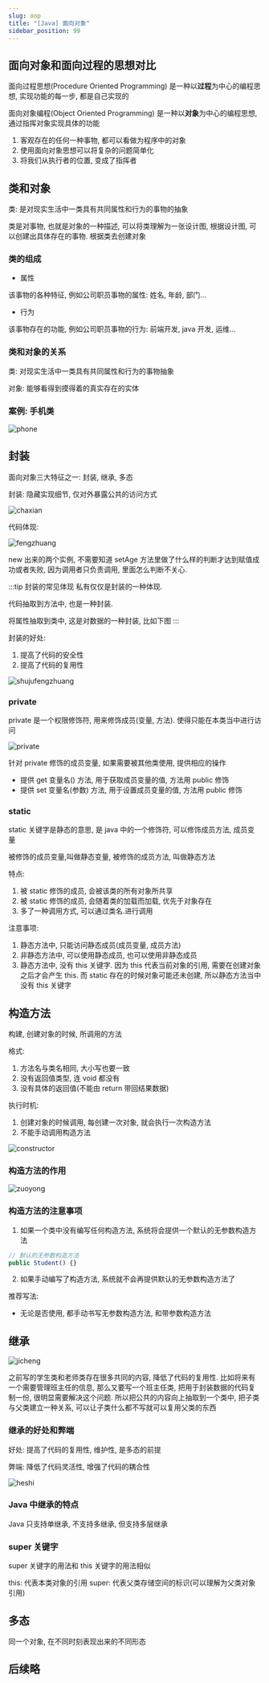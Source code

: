 ```yaml
---
slug: oop
title: "[Java] 面向对象"
sidebar_position: 99
---
```


## 面向对象和面向过程的思想对比

面向过程思想(Procedure Oriented Programming) 是一种以**过程**为中心的编程思想, 实现功能的每一步, 都是自己实现的

面向对象编程(Object Oriented Programming) 是一种以**对象**为中心的编程思想, 通过指挥对象实现具体的功能

1. 客观存在的任何一种事物, 都可以看做为程序中的对象
2. 使用面向对象思想可以将复杂的问题简单化
3. 将我们从执行者的位置, 变成了指挥者

## 类和对象

类: 是对现实生活中一类具有共同属性和行为的事物的抽象

类是对事物, 也就是对象的一种描述, 可以将类理解为一张设计图, 根据设计图, 可以创建出具体存在的事物. 根据类去创建对象

### 类的组成

- 属性

该事物的各种特征, 例如公司职员事物的属性: 姓名, 年龄, 部门...

- 行为

该事物存在的功能, 例如公司职员事物的行为: 前端开发, java 开发, 运维...

### 类和对象的关系

类: 对现实生活中一类具有共同属性和行为的事物抽象

对象: 能够看得到摸得着的真实存在的实体

### 案例: 手机类

![phone](assets/phone.jpg)

## 封装

面向对象三大特征之一: 封装, 继承, 多态

封装: 隐藏实现细节, 仅对外暴露公共的访问方式

![chaxian](assets/chaxian.jpg)

代码体现:

![fengzhuang](assets/fengzhuang.jpg)

new 出来的两个实例, 不需要知道 setAge 方法里做了什么样的判断才达到赋值成功或者失败, 因为调用者只负责调用, 里面怎么判断不关心.

:::tip 封装的常见体现
私有仅仅是封装的一种体现.

代码抽取到方法中, 也是一种封装.

将属性抽取到类中, 这是对数据的一种封装, 比如下图
:::

封装的好处:

1. 提高了代码的安全性
2. 提高了代码的复用性

![shujufengzhuang](assets/shujufengzhuang.jpg)

### private

private 是一个权限修饰符, 用来修饰成员(变量, 方法). 使得只能在本类当中进行访问

![private](assets/private.jpg)

针对 private 修饰的成员变量, 如果需要被其他类使用, 提供相应的操作

- 提供 get 变量名() 方法, 用于获取成员变量的值, 方法用 public 修饰
- 提供 set 变量名(参数) 方法, 用于设置成员变量的值, 方法用 public 修饰

### static

static 关键字是静态的意思, 是 java 中的一个修饰符, 可以修饰成员方法, 成员变量

被修饰的成员变量,叫做静态变量, 被修饰的成员方法, 叫做静态方法

特点:

1. 被 static 修饰的成员, 会被该类的所有对象所共享
2. 被 static 修饰的成员, 会随着类的加载而加载, 优先于对象存在
3. 多了一种调用方式, 可以通过类名.进行调用

注意事项:

1. 静态方法中, 只能访问静态成员(成员变量, 成员方法)
2. 非静态方法中, 可以使用静态成员, 也可以使用非静态成员
3. 静态方法中, 没有 this 关键字. 因为 this 代表当前对象的引用, 需要在创建对象之后才会产生 this. 而 static 存在的时候对象可能还未创建, 所以静态方法当中没有 this 关键字

## 构造方法

构建, 创建对象的时候, 所调用的方法

格式:

1. 方法名与类名相同, 大小写也要一致
2. 没有返回值类型, 连 void 都没有
3. 没有具体的返回值(不能由 return 带回结果数据)

执行时机:

1. 创建对象的时候调用, 每创建一次对象, 就会执行一次构造方法
2. 不能手动调用构造方法

![constructor](assets/constructor.jpg)

### 构造方法的作用

![zuoyong](assets/zuoyong.jpg)

### 构造方法的注意事项

1. 如果一个类中没有编写任何构造方法, 系统将会提供一个默认的无参数构造方法

```js
// 默认的无参数构造方法
public Student() {}
```

2. 如果手动编写了构造方法, 系统就不会再提供默认的无参数构造方法了

推荐写法:

- 无论是否使用, 都手动书写无参数构造方法, 和带参数构造方法

## 继承

![jicheng](assets/jicheng.jpg)

之前写的学生类和老师类存在很多共同的内容, 降低了代码的复用性. 比如将来有一个需要管理班主任的信息, 那么又要写一个班主任类, 把用于封装数据的代码复制一份, 很明显需要解决这个问题. 所以把公共的内容向上抽取到一个类中, 把子类与父类建立一种关系, 可以让子类什么都不写就可以复用父类的东西

### 继承的好处和弊端

好处: 提高了代码的复用性, 维护性, 是多态的前提

弊端: 降低了代码灵活性, 增强了代码的耦合性

![heshi](assets/heshi.jpg)

### Java 中继承的特点

Java 只支持单继承, 不支持多继承, 但支持多层继承

### super 关键字

super 关键字的用法和 this 关键字的用法相似

this: 代表本类对象的引用
super: 代表父类存储空间的标识(可以理解为父类对象引用)

## 多态

同一个对象, 在不同时刻表现出来的不同形态

## 后续略
